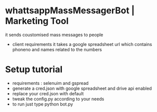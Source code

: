 # whattsappMassMessagerBot | Marketing Tool
it sends coustomised mass messages to people
- client requirements
it takes a google spreadsheet url  which contains phoneno and names related to the numbers 

# Setup tutorial 
  - requirements : selenuim and gspread
  - generate a cred.json with google spreadsheet and drive api enabled
  - replace your cred.json with default 
  - tweak the config.py according to your needs
  - to run just type python bot.py 
